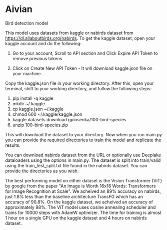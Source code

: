 # Aivian
Bird detection model

This model uses datasets from kaggle or nabirds dataset from https://dl.allaboutbirds.org/nabirds.
To get the kaggle dataset, open your kaggle account and do the following:

1. Go to your account, Scroll to API section and Click Expire API Token to remove previous tokens

2. Click on Create New API Token - It will download kaggle.json file on your machine.

Copy the kaggle.json file in your working directory.
After this, open your terminal, shift to your working directory, and follow the following steps:
1. pip install -q kaggle
2. mkdir ~/.kaggle
3. cp kaggle.json ~/.kaggle
4. chmod 600 ~/.kaggle/kaggle.json
5. kaggle datasets download gpiosenka/100-bird-species
6. unzip 100-bird-species.zip

This will download the dataset to your directory. Now when you run main.py you can provide the required directories to train the model and replicate the results.

You can download nabirds dataset from the URL or optionally use Deeplake dataloaders using the options in main.py. The dataset is split into train/valid using the train_test_split.txt file found in the nabirds dataset. You can provide the directories as you wish.

The best performing model on either dataset is the Vision Transformer (ViT) by google from the paper "An Image is Worth 16x16 Words: Transformers for Image Recognition at Scale". We acheived an 89% accuracy on nabirds, just 1.8% less than the baseline architecture TransFG which has an accuracy of 90.8%. 
On the kaggle dataset, we acheived an accuracy of approximately 98%. 
The ViT model uses cosine annealing scheduler and trains for 10000 steps with AdamW optimizer. The time for training is almost 1 hour on a single GPU on the kaggle dataset and 4 hours on nabirds dataset.
